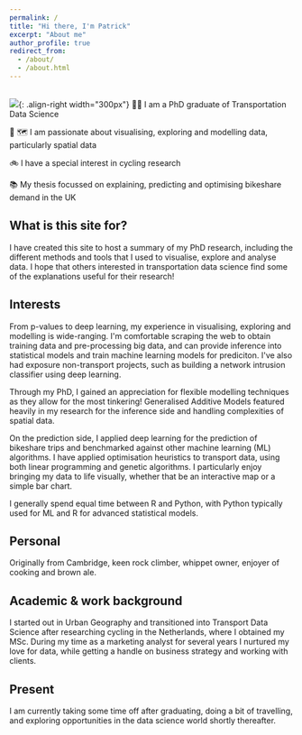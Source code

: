 ```yaml
---
permalink: /
title: "Hi there, I'm Patrick"
excerpt: "About me"
author_profile: true
redirect_from: 
  - /about/
  - /about.html
---
```

 <br/><img src='https://p91g.github.io/patrick-moore.github.io/images/bikes_futuristic2.jpg'>{: .align-right width="300px"}
🧑‍💻 I am a PhD graduate of Transportation Data Science

🤖 🗺️ I am passionate about visualising, exploring and modelling data, particularly spatial data 

🚲 I have a special interest in cycling research

📚 My thesis focussed on explaining, predicting and optimising bikeshare demand in the UK

What is this site for?
------
I have created this site to host a summary of my PhD research, including the different methods and tools that I used to visualise, explore and analyse data. I hope that others interested in transportation data science find some of the explanations useful for their research!  

Interests
------
From p-values to deep learning, my experience in visualising, exploring and modelling is wide-ranging. I'm comfortable scraping the web to obtain training data and pre-processing big data, and can provide inference into statistical models and train machine learning models for prediciton. I've also had exposure non-transport projects, such as building a network intrusion classifier using deep learning.

Through my PhD, I gained an appreciation for flexible modelling techniques as they allow for the most tinkering! Generalised Additive Models featured heavily in my research for the inference side and handling complexities of spatial data. 

On the prediction side, I applied deep learning for the prediction of bikeshare trips and benchmarked against other machine learning (ML) algorithms. I have applied optimisation heuristics to transport data, using both linear programming and genetic algorithms. I particularly enjoy bringing my data to life visually, whether that be an interactive map or a simple bar chart. 

I generally spend equal time between R and Python, with Python typically used for ML and R for advanced statistical models.

Personal
------
Originally from Cambridge, keen rock climber, whippet owner, enjoyer of cooking and brown ale.

Academic & work background
------
I started out in Urban Geography and transitioned into Transport Data Science after researching cycling in the Netherlands, where I obtained my MSc. During my time as a marketing analyst for several years I nurtured my love for data, while getting a handle on business strategy and working with clients.  

Present
------
I am currently taking some time off after graduating, doing a bit of travelling, and exploring opportunities in the data science world shortly thereafter.


